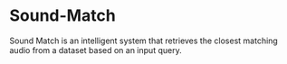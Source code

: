 # Sound-Match
Sound Match is an intelligent system that retrieves the closest matching audio from a dataset based on an input query.
